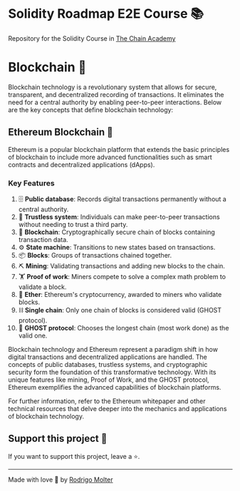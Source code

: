 # Solidity Roadmap E2E Course 📚

Repository for the Solidity Course in [The Chain Academy](https://thechaincademy.com/)

# Blockchain 🔗

Blockchain technology is a revolutionary system that allows for secure, transparent, and decentralized recording of transactions. It eliminates the need for a central authority by enabling peer-to-peer interactions. Below are the key concepts that define blockchain technology:

## Ethereum Blockchain 🔷

Ethereum is a popular blockchain platform that extends the basic principles of blockchain to include more advanced functionalities such as smart contracts and decentralized applications (dApps).

### Key Features

1. 🗄️ **Public database**: Records digital transactions permanently without a central authority.
2. 🤝 **Trustless system**: Individuals can make peer-to-peer transactions without needing to trust a third party.
3. 🔗 **Blockchain**: Cryptographically secure chain of blocks containing transaction data.
4. ⚙️ **State machine**: Transitions to new states based on transactions.
5. 📦 **Blocks**: Groups of transactions chained together.
6. ⛏️ **Mining**: Validating transactions and adding new blocks to the chain.
7. 🏋️ **Proof of work**: Miners compete to solve a complex math problem to validate a block.
8. 🔷 **Ether**: Ethereum's cryptocurrency, awarded to miners who validate blocks.
9. ⛓️ **Single chain**: Only one chain of blocks is considered valid (GHOST protocol).
10. 👻 **GHOST protocol**: Chooses the longest chain (most work done) as the valid one.


Blockchain technology and Ethereum represent a paradigm shift in how digital transactions and decentralized applications are handled. The concepts of public databases, trustless systems, and cryptographic security form the foundation of this transformative technology. With its unique features like mining, Proof of Work, and the GHOST protocol, Ethereum exemplifies the advanced capabilities of blockchain platforms.

For further information, refer to the Ethereum whitepaper and other technical resources that delve deeper into the mechanics and applications of blockchain technology.

## Support this project 🙌

If you want to support this project, leave a ⭐.

___

Made with love 🧡 by [Rodrigo Molter](https://www.linkedin.com/in/rodrigo-molter/)
